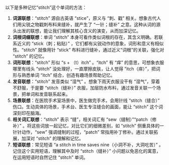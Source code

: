 以下是多种记忆“stitch”这个单词的方法：
1. **词源联想**：“stitch” 源自古英语 “stice”，原义与 “刺、戳” 相关。想象古代人们用尖锐之物戳刺布料来缝补，就产生了 “一针；缝补” 之意。这种从词的源头出发的联想，能让我们理解其核心含义的演变，从而加深记忆。
2. **词根词缀联想**：单词 “stitch” 本身可看作类似词根的存在，其含义明确。若联系近义的 “stick（刺；粘贴）” ，它们都有尖锐动作的意象，词形和意义有相似性。“stitch” 就像用针 “stick” 布料进行缝补，通过近义“词根”的关联，强化对 “stitch” 的记忆。
3. **词形联想**：“stitch” 形似 “s + （t）itch” 。“itch” 有 “痒” 的意思，可想象衣服哪里有线头 “stitch” 没处理好，一直摩擦皮肤，让人觉得 “itch（痒）”，把词形与熟悉单词 “itch” 结合，创造有趣场景帮助记忆。
4. **发音联想**：“stitch” 发音类似 “湿气” 。想象下雨天衣服没干有 “湿气”，穿着不舒服，于是要 “stitch（缝补）” 衣服，加层防水布料，通过发音关联一个场景，把单词和发音联系起来。
5. **场景联想**：在医院手术室场景中，医生做完手术，会用针线 “stitch（缝合）” 伤口。生动具体的场景，手术台、医生专注缝合的画面，能让 “stitch” 这个词深刻印在脑海。
6. **相关词汇联想**：“stitch” 表示 “缝”，相关词汇有 “sew（缝制）”“patch（修补）” 。将这些词放一起记忆，对比它们的细微差别，如 “stitch” 侧重具体的一针针动作，“sew” 强调缝制的过程，“patch” 常指用补丁修补。通过关联拓展，加深对 “stitch” 的理解和记忆。
7. **短语联想**：常见短语 “a stitch in time saves nine（小洞不补，大洞吃苦）” 。记住这个实用短语，理解其中及时 “stitch（缝补）” 小问题以免恶化的寓意，在运用短语时自然记住 “stitch” 单词。 